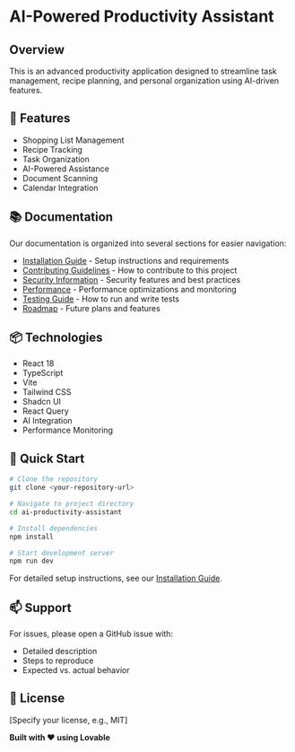 
# AI-Powered Productivity Assistant

## Overview
This is an advanced productivity application designed to streamline task management, recipe planning, and personal organization using AI-driven features.

## 🚀 Features
- Shopping List Management
- Recipe Tracking
- Task Organization
- AI-Powered Assistance
- Document Scanning
- Calendar Integration

## 📚 Documentation
Our documentation is organized into several sections for easier navigation:

- [Installation Guide](./docs/INSTALLATION.md) - Setup instructions and requirements
- [Contributing Guidelines](./docs/CONTRIBUTING.md) - How to contribute to this project
- [Security Information](./docs/SECURITY.md) - Security features and best practices
- [Performance](./docs/PERFORMANCE.md) - Performance optimizations and monitoring
- [Testing Guide](./docs/TESTING.md) - How to run and write tests
- [Roadmap](./docs/ROADMAP.md) - Future plans and features

## 📦 Technologies
- React 18
- TypeScript
- Vite
- Tailwind CSS
- Shadcn UI
- React Query
- AI Integration
- Performance Monitoring

## 🔧 Quick Start

```bash
# Clone the repository
git clone <your-repository-url>

# Navigate to project directory
cd ai-productivity-assistant

# Install dependencies
npm install

# Start development server
npm run dev
```

For detailed setup instructions, see our [Installation Guide](./docs/INSTALLATION.md).

## 📫 Support
For issues, please open a GitHub issue with:
- Detailed description
- Steps to reproduce
- Expected vs. actual behavior

## 📄 License
[Specify your license, e.g., MIT]

**Built with ❤️ using Lovable**
